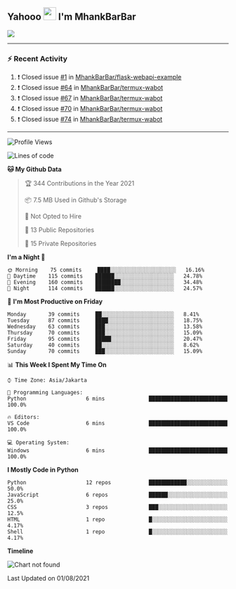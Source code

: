 ## Yahooo <img src="https://github.com/TheDudeThatCode/TheDudeThatCode/blob/master/Assets/Hi.gif" width="29px"> I'm MhankBarBar
<img align="center" height="auto" src="https://github.com/MhankBarBar/MhankBarBar/blob/master/img/1.jpg"/>
<!--
___
![Metrics](https://github.com/MhankBarBar/MhankBarBar/blob/master/github-metrics.svg)
___
-->
<!--
[![ReadMe Card](https://github-readme-stats.vercel.app/api/pin/?username=mhankbarbar&repo=termux-wabot&theme=auto)](https://github.com/mhankbarbar/termux-wabot)
-->

---
### :zap: Recent Activity
<!--START_SECTION:activity-->
1. ❗️ Closed issue [#1](https://github.com/MhankBarBar/flask-webapi-example/issues/1) in [MhankBarBar/flask-webapi-example](https://github.com/MhankBarBar/flask-webapi-example)
2. ❗️ Closed issue [#64](https://github.com/MhankBarBar/termux-wabot/issues/64) in [MhankBarBar/termux-wabot](https://github.com/MhankBarBar/termux-wabot)
3. ❗️ Closed issue [#67](https://github.com/MhankBarBar/termux-wabot/issues/67) in [MhankBarBar/termux-wabot](https://github.com/MhankBarBar/termux-wabot)
4. ❗️ Closed issue [#70](https://github.com/MhankBarBar/termux-wabot/issues/70) in [MhankBarBar/termux-wabot](https://github.com/MhankBarBar/termux-wabot)
5. ❗️ Closed issue [#74](https://github.com/MhankBarBar/termux-wabot/issues/74) in [MhankBarBar/termux-wabot](https://github.com/MhankBarBar/termux-wabot)
<!--END_SECTION:activity-->
---
<!--START_SECTION:waka-->
![Profile Views](http://img.shields.io/badge/Profile%20Views-276-blue)

![Lines of code](https://img.shields.io/badge/From%20Hello%20World%20I%27ve%20Written-538350%20lines%20of%20code-blue)

**🐱 My Github Data** 

> 🏆 344 Contributions in the Year 2021
 > 
> 📦 7.5 MB Used in Github's Storage 
 > 
> 🚫 Not Opted to Hire
 > 
> 📜 13 Public Repositories 
 > 
> 🔑 15 Private Repositories  
 > 
**I'm a Night 🦉** 

```text
🌞 Morning    75 commits     ████░░░░░░░░░░░░░░░░░░░░░   16.16% 
🌆 Daytime    115 commits    ██████░░░░░░░░░░░░░░░░░░░   24.78% 
🌃 Evening    160 commits    ████████░░░░░░░░░░░░░░░░░   34.48% 
🌙 Night      114 commits    ██████░░░░░░░░░░░░░░░░░░░   24.57%

```
📅 **I'm Most Productive on Friday** 

```text
Monday       39 commits     ██░░░░░░░░░░░░░░░░░░░░░░░   8.41% 
Tuesday      87 commits     ████░░░░░░░░░░░░░░░░░░░░░   18.75% 
Wednesday    63 commits     ███░░░░░░░░░░░░░░░░░░░░░░   13.58% 
Thursday     70 commits     ███░░░░░░░░░░░░░░░░░░░░░░   15.09% 
Friday       95 commits     █████░░░░░░░░░░░░░░░░░░░░   20.47% 
Saturday     40 commits     ██░░░░░░░░░░░░░░░░░░░░░░░   8.62% 
Sunday       70 commits     ███░░░░░░░░░░░░░░░░░░░░░░   15.09%

```


📊 **This Week I Spent My Time On** 

```text
⌚︎ Time Zone: Asia/Jakarta

💬 Programming Languages: 
Python                   6 mins              █████████████████████████   100.0%

🔥 Editors: 
VS Code                  6 mins              █████████████████████████   100.0%

💻 Operating System: 
Windows                  6 mins              █████████████████████████   100.0%

```

**I Mostly Code in Python** 

```text
Python                   12 repos            ████████████░░░░░░░░░░░░░   50.0% 
JavaScript               6 repos             ██████░░░░░░░░░░░░░░░░░░░   25.0% 
CSS                      3 repos             ███░░░░░░░░░░░░░░░░░░░░░░   12.5% 
HTML                     1 repo              █░░░░░░░░░░░░░░░░░░░░░░░░   4.17% 
Shell                    1 repo              █░░░░░░░░░░░░░░░░░░░░░░░░   4.17%

```


**Timeline**

![Chart not found](https://raw.githubusercontent.com/MhankBarBar/MhankBarBar/master/charts/bar_graph.png) 


 Last Updated on 01/08/2021
<!--END_SECTION:waka-->
